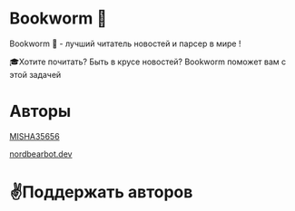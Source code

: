 # Bookworm 📖

Bookworm 📖 - лучший читатель новостей и парсер в мире !

🎓Хотите почитать? Быть в крусе новостей? Bookworm поможет вам с этой задачей 

# Aвторы
[MISHA35656]()

[nordbearbot.dev](https://github.com/nordbearbotdev)

# ✌Поддержать авторов 


